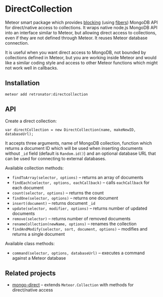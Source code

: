 DirectCollection
================

Meteor smart package which provides [blocking](https://github.com/peerlibrary/meteor-blocking) (using
[fibers](https://github.com/laverdet/node-fibers)) MongoDB API for direct/native access to collections.
It wraps native node.js MongoDB API into an interface similar to Meteor, but allowing direct access to
collections, even if they are not defined through Meteor. It reuses Meteor database connection.

It is useful when you want direct access to MongoDB, not bounded by collections defined in Meteor,
but you are working inside Meteor and would like a similar coding style and access to other Meteor
functions which might not work well in callbacks.

Installation
------------

```
meteor add retronator:directcollection
```

API
---

Create a direct collection:

```
var directCollection = new DirectCollection(name, makeNewID, databaseUrl);
```

It accepts three arguments, name of MongoDB collection, function which returns a document ID which will be used
when inserting documents without `_id` field (default is `Random.id()`) and an optional database URL that can
be used for connecting to external databases.

Available collection methods:

* `findToArray(selector, options)` – returns an array of documents
* `findEach(selector, options, eachCallback)` – calls `eachCallback` for each document
* `count(selector, options)` – returns the count
* `findOne(selector, options)` – returns one document
* `insert(document)` – returns document `_id`
* `update(selector, modifier, options)` – returns number of updated documents
* `remove(selector)` – returns number of removed documents
* `renameCollection(newName, options)` – renames the collection
* `findAndModify(selector, sort, document, options)` – modifies and returns a single document

Available class methods:

* `command(selector, options, databaseUrl)` – executes a command against a Meteor database

Related projects
----------------

* [mongo-direct](http://atmospherejs.com/package/mongo-direct) – extends `Meteor.Collection` with methods for direct/native access
